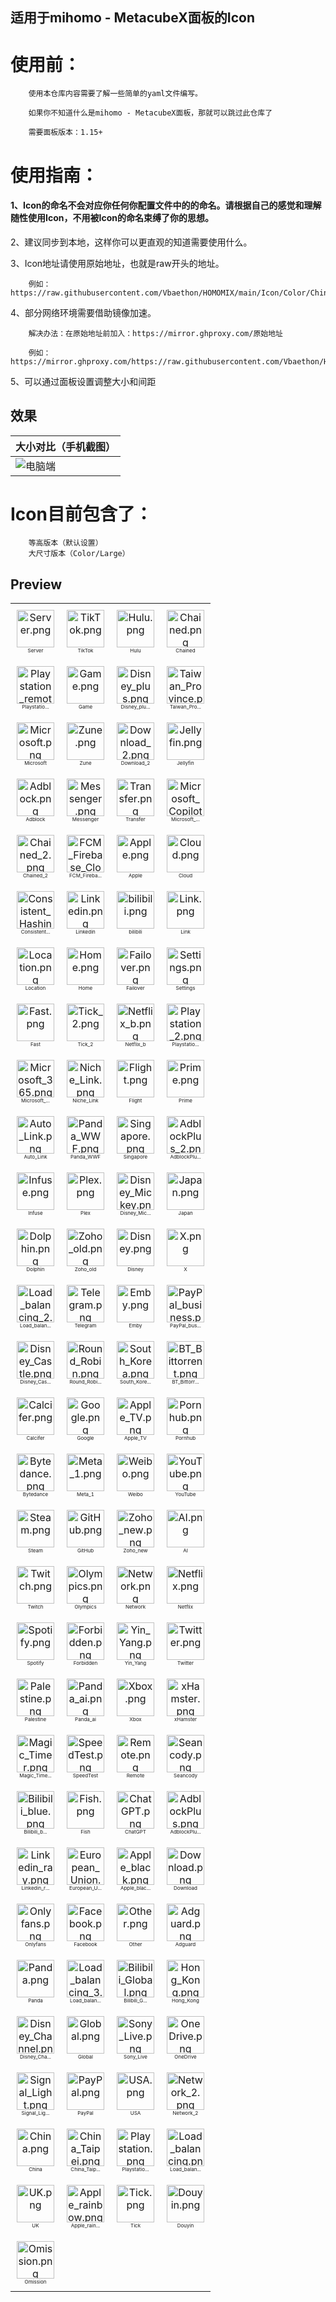 ## 适用于mihomo - MetacubeX面板的Icon

# 使用前：

        使用本仓库内容需要了解一些简单的yaml文件编写。

        如果你不知道什么是mihomo - MetacubeX面板，那就可以跳过此仓库了

        需要面板版本：1.15+

# 使用指南：

#### 1、Icon的命名不会对应你任何你配置文件中的的命名。请根据自己的感觉和理解随性使用Icon，不用被Icon的命名束缚了你的思想。

2、建议同步到本地，这样你可以更直观的知道需要使用什么。

3、Icon地址请使用原始地址，也就是raw开头的地址。

        例如：https://raw.githubusercontent.com/Vbaethon/HOMOMIX/main/Icon/Color/China.png

4、部分网络环境需要借助镜像加速。

        解决办法：在原始地址前加入：https://mirror.ghproxy.com/原始地址
        
        例如：https://mirror.ghproxy.com/https://raw.githubusercontent.com/Vbaethon/HOMOMIX/main/Icon/Color/China.png

5、可以通过面板设置调整大小和间距

## 效果

| 大小对比（手机截图） |
|---|
| ![电脑端](./Icon/Setup_3.png) |

# Icon目前包含了：

        等高版本（默认设置）
        大尺寸版本（Color/Large）



<!--start-icons-->

## Preview

<table><tr>
        <td align="center" style="padding: 10px;">
            <img src="Icon/Color/Server.png" alt="Server.png" width="60" height="60"><br>
            <span style="font-size: 8px;">Server</span>
        </td>
        <td align="center" style="padding: 10px;">
            <img src="Icon/Color/TikTok.png" alt="TikTok.png" width="60" height="60"><br>
            <span style="font-size: 8px;">TikTok</span>
        </td>
        <td align="center" style="padding: 10px;">
            <img src="Icon/Color/Hulu.png" alt="Hulu.png" width="60" height="60"><br>
            <span style="font-size: 8px;">Hulu</span>
        </td>
        <td align="center" style="padding: 10px;">
            <img src="Icon/Color/Chained.png" alt="Chained.png" width="60" height="60"><br>
            <span style="font-size: 8px;">Chained</span>
        </td></tr><tr>
        <td align="center" style="padding: 10px;">
            <img src="Icon/Color/Playstation_remote.png" alt="Playstation_remote.png" width="60" height="60"><br>
            <span style="font-size: 8px;">Playstatio...</span>
        </td>
        <td align="center" style="padding: 10px;">
            <img src="Icon/Color/Game.png" alt="Game.png" width="60" height="60"><br>
            <span style="font-size: 8px;">Game</span>
        </td>
        <td align="center" style="padding: 10px;">
            <img src="Icon/Color/Disney_plus.png" alt="Disney_plus.png" width="60" height="60"><br>
            <span style="font-size: 8px;">Disney_plu...</span>
        </td>
        <td align="center" style="padding: 10px;">
            <img src="Icon/Color/Taiwan_Province.png" alt="Taiwan_Province.png" width="60" height="60"><br>
            <span style="font-size: 8px;">Taiwan_Pro...</span>
        </td></tr><tr>
        <td align="center" style="padding: 10px;">
            <img src="Icon/Color/Microsoft.png" alt="Microsoft.png" width="60" height="60"><br>
            <span style="font-size: 8px;">Microsoft</span>
        </td>
        <td align="center" style="padding: 10px;">
            <img src="Icon/Color/Zune.png" alt="Zune.png" width="60" height="60"><br>
            <span style="font-size: 8px;">Zune</span>
        </td>
        <td align="center" style="padding: 10px;">
            <img src="Icon/Color/Download_2.png" alt="Download_2.png" width="60" height="60"><br>
            <span style="font-size: 8px;">Download_2</span>
        </td>
        <td align="center" style="padding: 10px;">
            <img src="Icon/Color/Jellyfin.png" alt="Jellyfin.png" width="60" height="60"><br>
            <span style="font-size: 8px;">Jellyfin</span>
        </td></tr><tr>
        <td align="center" style="padding: 10px;">
            <img src="Icon/Color/Adblock.png" alt="Adblock.png" width="60" height="60"><br>
            <span style="font-size: 8px;">Adblock</span>
        </td>
        <td align="center" style="padding: 10px;">
            <img src="Icon/Color/Messenger.png" alt="Messenger.png" width="60" height="60"><br>
            <span style="font-size: 8px;">Messenger</span>
        </td>
        <td align="center" style="padding: 10px;">
            <img src="Icon/Color/Transfer.png" alt="Transfer.png" width="60" height="60"><br>
            <span style="font-size: 8px;">Transfer</span>
        </td>
        <td align="center" style="padding: 10px;">
            <img src="Icon/Color/Microsoft_Copilot.png" alt="Microsoft_Copilot.png" width="60" height="60"><br>
            <span style="font-size: 8px;">Microsoft_...</span>
        </td></tr><tr>
        <td align="center" style="padding: 10px;">
            <img src="Icon/Color/Chained_2.png" alt="Chained_2.png" width="60" height="60"><br>
            <span style="font-size: 8px;">Chained_2</span>
        </td>
        <td align="center" style="padding: 10px;">
            <img src="Icon/Color/FCM_Firebase_Cloud_Messaging.png" alt="FCM_Firebase_Cloud_Messaging.png" width="60" height="60"><br>
            <span style="font-size: 8px;">FCM_Fireba...</span>
        </td>
        <td align="center" style="padding: 10px;">
            <img src="Icon/Color/Apple.png" alt="Apple.png" width="60" height="60"><br>
            <span style="font-size: 8px;">Apple</span>
        </td>
        <td align="center" style="padding: 10px;">
            <img src="Icon/Color/Cloud.png" alt="Cloud.png" width="60" height="60"><br>
            <span style="font-size: 8px;">Cloud</span>
        </td></tr><tr>
        <td align="center" style="padding: 10px;">
            <img src="Icon/Color/Consistent_Hashing.png" alt="Consistent_Hashing.png" width="60" height="60"><br>
            <span style="font-size: 8px;">Consistent...</span>
        </td>
        <td align="center" style="padding: 10px;">
            <img src="Icon/Color/Linkedin.png" alt="Linkedin.png" width="60" height="60"><br>
            <span style="font-size: 8px;">Linkedin</span>
        </td>
        <td align="center" style="padding: 10px;">
            <img src="Icon/Color/bilibili.png" alt="bilibili.png" width="60" height="60"><br>
            <span style="font-size: 8px;">bilibili</span>
        </td>
        <td align="center" style="padding: 10px;">
            <img src="Icon/Color/Link.png" alt="Link.png" width="60" height="60"><br>
            <span style="font-size: 8px;">Link</span>
        </td></tr><tr>
        <td align="center" style="padding: 10px;">
            <img src="Icon/Color/Location.png" alt="Location.png" width="60" height="60"><br>
            <span style="font-size: 8px;">Location</span>
        </td>
        <td align="center" style="padding: 10px;">
            <img src="Icon/Color/Home.png" alt="Home.png" width="60" height="60"><br>
            <span style="font-size: 8px;">Home</span>
        </td>
        <td align="center" style="padding: 10px;">
            <img src="Icon/Color/Failover.png" alt="Failover.png" width="60" height="60"><br>
            <span style="font-size: 8px;">Failover</span>
        </td>
        <td align="center" style="padding: 10px;">
            <img src="Icon/Color/Settings.png" alt="Settings.png" width="60" height="60"><br>
            <span style="font-size: 8px;">Settings</span>
        </td></tr><tr>
        <td align="center" style="padding: 10px;">
            <img src="Icon/Color/Fast.png" alt="Fast.png" width="60" height="60"><br>
            <span style="font-size: 8px;">Fast</span>
        </td>
        <td align="center" style="padding: 10px;">
            <img src="Icon/Color/Tick_2.png" alt="Tick_2.png" width="60" height="60"><br>
            <span style="font-size: 8px;">Tick_2</span>
        </td>
        <td align="center" style="padding: 10px;">
            <img src="Icon/Color/Netflix_b.png" alt="Netflix_b.png" width="60" height="60"><br>
            <span style="font-size: 8px;">Netflix_b</span>
        </td>
        <td align="center" style="padding: 10px;">
            <img src="Icon/Color/Playstation_2.png" alt="Playstation_2.png" width="60" height="60"><br>
            <span style="font-size: 8px;">Playstatio...</span>
        </td></tr><tr>
        <td align="center" style="padding: 10px;">
            <img src="Icon/Color/Microsoft_365.png" alt="Microsoft_365.png" width="60" height="60"><br>
            <span style="font-size: 8px;">Microsoft_...</span>
        </td>
        <td align="center" style="padding: 10px;">
            <img src="Icon/Color/Niche_Link.png" alt="Niche_Link.png" width="60" height="60"><br>
            <span style="font-size: 8px;">Niche_Link</span>
        </td>
        <td align="center" style="padding: 10px;">
            <img src="Icon/Color/Flight.png" alt="Flight.png" width="60" height="60"><br>
            <span style="font-size: 8px;">Flight</span>
        </td>
        <td align="center" style="padding: 10px;">
            <img src="Icon/Color/Prime.png" alt="Prime.png" width="60" height="60"><br>
            <span style="font-size: 8px;">Prime</span>
        </td></tr><tr>
        <td align="center" style="padding: 10px;">
            <img src="Icon/Color/Auto_Link.png" alt="Auto_Link.png" width="60" height="60"><br>
            <span style="font-size: 8px;">Auto_Link</span>
        </td>
        <td align="center" style="padding: 10px;">
            <img src="Icon/Color/Panda_WWF.png" alt="Panda_WWF.png" width="60" height="60"><br>
            <span style="font-size: 8px;">Panda_WWF</span>
        </td>
        <td align="center" style="padding: 10px;">
            <img src="Icon/Color/Singapore.png" alt="Singapore.png" width="60" height="60"><br>
            <span style="font-size: 8px;">Singapore</span>
        </td>
        <td align="center" style="padding: 10px;">
            <img src="Icon/Color/AdblockPlus_2.png" alt="AdblockPlus_2.png" width="60" height="60"><br>
            <span style="font-size: 8px;">AdblockPlu...</span>
        </td></tr><tr>
        <td align="center" style="padding: 10px;">
            <img src="Icon/Color/Infuse.png" alt="Infuse.png" width="60" height="60"><br>
            <span style="font-size: 8px;">Infuse</span>
        </td>
        <td align="center" style="padding: 10px;">
            <img src="Icon/Color/Plex.png" alt="Plex.png" width="60" height="60"><br>
            <span style="font-size: 8px;">Plex</span>
        </td>
        <td align="center" style="padding: 10px;">
            <img src="Icon/Color/Disney_Mickey.png" alt="Disney_Mickey.png" width="60" height="60"><br>
            <span style="font-size: 8px;">Disney_Mic...</span>
        </td>
        <td align="center" style="padding: 10px;">
            <img src="Icon/Color/Japan.png" alt="Japan.png" width="60" height="60"><br>
            <span style="font-size: 8px;">Japan</span>
        </td></tr><tr>
        <td align="center" style="padding: 10px;">
            <img src="Icon/Color/Dolphin.png" alt="Dolphin.png" width="60" height="60"><br>
            <span style="font-size: 8px;">Dolphin</span>
        </td>
        <td align="center" style="padding: 10px;">
            <img src="Icon/Color/Zoho_old.png" alt="Zoho_old.png" width="60" height="60"><br>
            <span style="font-size: 8px;">Zoho_old</span>
        </td>
        <td align="center" style="padding: 10px;">
            <img src="Icon/Color/Disney.png" alt="Disney.png" width="60" height="60"><br>
            <span style="font-size: 8px;">Disney</span>
        </td>
        <td align="center" style="padding: 10px;">
            <img src="Icon/Color/X.png" alt="X.png" width="60" height="60"><br>
            <span style="font-size: 8px;">X</span>
        </td></tr><tr>
        <td align="center" style="padding: 10px;">
            <img src="Icon/Color/Load_balancing_2.png" alt="Load_balancing_2.png" width="60" height="60"><br>
            <span style="font-size: 8px;">Load_balan...</span>
        </td>
        <td align="center" style="padding: 10px;">
            <img src="Icon/Color/Telegram.png" alt="Telegram.png" width="60" height="60"><br>
            <span style="font-size: 8px;">Telegram</span>
        </td>
        <td align="center" style="padding: 10px;">
            <img src="Icon/Color/Emby.png" alt="Emby.png" width="60" height="60"><br>
            <span style="font-size: 8px;">Emby</span>
        </td>
        <td align="center" style="padding: 10px;">
            <img src="Icon/Color/PayPal_business.png" alt="PayPal_business.png" width="60" height="60"><br>
            <span style="font-size: 8px;">PayPal_bus...</span>
        </td></tr><tr>
        <td align="center" style="padding: 10px;">
            <img src="Icon/Color/Disney_Castle.png" alt="Disney_Castle.png" width="60" height="60"><br>
            <span style="font-size: 8px;">Disney_Cas...</span>
        </td>
        <td align="center" style="padding: 10px;">
            <img src="Icon/Color/Round_Robin.png" alt="Round_Robin.png" width="60" height="60"><br>
            <span style="font-size: 8px;">Round_Robi...</span>
        </td>
        <td align="center" style="padding: 10px;">
            <img src="Icon/Color/South_Korea.png" alt="South_Korea.png" width="60" height="60"><br>
            <span style="font-size: 8px;">South_Kore...</span>
        </td>
        <td align="center" style="padding: 10px;">
            <img src="Icon/Color/BT_Bittorrent.png" alt="BT_Bittorrent.png" width="60" height="60"><br>
            <span style="font-size: 8px;">BT_Bittorr...</span>
        </td></tr><tr>
        <td align="center" style="padding: 10px;">
            <img src="Icon/Color/Calcifer.png" alt="Calcifer.png" width="60" height="60"><br>
            <span style="font-size: 8px;">Calcifer</span>
        </td>
        <td align="center" style="padding: 10px;">
            <img src="Icon/Color/Google.png" alt="Google.png" width="60" height="60"><br>
            <span style="font-size: 8px;">Google</span>
        </td>
        <td align="center" style="padding: 10px;">
            <img src="Icon/Color/Apple_TV.png" alt="Apple_TV.png" width="60" height="60"><br>
            <span style="font-size: 8px;">Apple_TV</span>
        </td>
        <td align="center" style="padding: 10px;">
            <img src="Icon/Color/Pornhub.png" alt="Pornhub.png" width="60" height="60"><br>
            <span style="font-size: 8px;">Pornhub</span>
        </td></tr><tr>
        <td align="center" style="padding: 10px;">
            <img src="Icon/Color/Bytedance.png" alt="Bytedance.png" width="60" height="60"><br>
            <span style="font-size: 8px;">Bytedance</span>
        </td>
        <td align="center" style="padding: 10px;">
            <img src="Icon/Color/Meta_1.png" alt="Meta_1.png" width="60" height="60"><br>
            <span style="font-size: 8px;">Meta_1</span>
        </td>
        <td align="center" style="padding: 10px;">
            <img src="Icon/Color/Weibo.png" alt="Weibo.png" width="60" height="60"><br>
            <span style="font-size: 8px;">Weibo</span>
        </td>
        <td align="center" style="padding: 10px;">
            <img src="Icon/Color/YouTube.png" alt="YouTube.png" width="60" height="60"><br>
            <span style="font-size: 8px;">YouTube</span>
        </td></tr><tr>
        <td align="center" style="padding: 10px;">
            <img src="Icon/Color/Steam.png" alt="Steam.png" width="60" height="60"><br>
            <span style="font-size: 8px;">Steam</span>
        </td>
        <td align="center" style="padding: 10px;">
            <img src="Icon/Color/GitHub.png" alt="GitHub.png" width="60" height="60"><br>
            <span style="font-size: 8px;">GitHub</span>
        </td>
        <td align="center" style="padding: 10px;">
            <img src="Icon/Color/Zoho_new.png" alt="Zoho_new.png" width="60" height="60"><br>
            <span style="font-size: 8px;">Zoho_new</span>
        </td>
        <td align="center" style="padding: 10px;">
            <img src="Icon/Color/AI.png" alt="AI.png" width="60" height="60"><br>
            <span style="font-size: 8px;">AI</span>
        </td></tr><tr>
        <td align="center" style="padding: 10px;">
            <img src="Icon/Color/Twitch.png" alt="Twitch.png" width="60" height="60"><br>
            <span style="font-size: 8px;">Twitch</span>
        </td>
        <td align="center" style="padding: 10px;">
            <img src="Icon/Color/Olympics.png" alt="Olympics.png" width="60" height="60"><br>
            <span style="font-size: 8px;">Olympics</span>
        </td>
        <td align="center" style="padding: 10px;">
            <img src="Icon/Color/Network.png" alt="Network.png" width="60" height="60"><br>
            <span style="font-size: 8px;">Network</span>
        </td>
        <td align="center" style="padding: 10px;">
            <img src="Icon/Color/Netflix.png" alt="Netflix.png" width="60" height="60"><br>
            <span style="font-size: 8px;">Netflix</span>
        </td></tr><tr>
        <td align="center" style="padding: 10px;">
            <img src="Icon/Color/Spotify.png" alt="Spotify.png" width="60" height="60"><br>
            <span style="font-size: 8px;">Spotify</span>
        </td>
        <td align="center" style="padding: 10px;">
            <img src="Icon/Color/Forbidden.png" alt="Forbidden.png" width="60" height="60"><br>
            <span style="font-size: 8px;">Forbidden</span>
        </td>
        <td align="center" style="padding: 10px;">
            <img src="Icon/Color/Yin_Yang.png" alt="Yin_Yang.png" width="60" height="60"><br>
            <span style="font-size: 8px;">Yin_Yang</span>
        </td>
        <td align="center" style="padding: 10px;">
            <img src="Icon/Color/Twitter.png" alt="Twitter.png" width="60" height="60"><br>
            <span style="font-size: 8px;">Twitter</span>
        </td></tr><tr>
        <td align="center" style="padding: 10px;">
            <img src="Icon/Color/Palestine.png" alt="Palestine.png" width="60" height="60"><br>
            <span style="font-size: 8px;">Palestine</span>
        </td>
        <td align="center" style="padding: 10px;">
            <img src="Icon/Color/Panda_ai.png" alt="Panda_ai.png" width="60" height="60"><br>
            <span style="font-size: 8px;">Panda_ai</span>
        </td>
        <td align="center" style="padding: 10px;">
            <img src="Icon/Color/Xbox.png" alt="Xbox.png" width="60" height="60"><br>
            <span style="font-size: 8px;">Xbox</span>
        </td>
        <td align="center" style="padding: 10px;">
            <img src="Icon/Color/xHamster.png" alt="xHamster.png" width="60" height="60"><br>
            <span style="font-size: 8px;">xHamster</span>
        </td></tr><tr>
        <td align="center" style="padding: 10px;">
            <img src="Icon/Color/Magic_Timer.png" alt="Magic_Timer.png" width="60" height="60"><br>
            <span style="font-size: 8px;">Magic_Time...</span>
        </td>
        <td align="center" style="padding: 10px;">
            <img src="Icon/Color/SpeedTest.png" alt="SpeedTest.png" width="60" height="60"><br>
            <span style="font-size: 8px;">SpeedTest</span>
        </td>
        <td align="center" style="padding: 10px;">
            <img src="Icon/Color/Remote.png" alt="Remote.png" width="60" height="60"><br>
            <span style="font-size: 8px;">Remote</span>
        </td>
        <td align="center" style="padding: 10px;">
            <img src="Icon/Color/Seancody.png" alt="Seancody.png" width="60" height="60"><br>
            <span style="font-size: 8px;">Seancody</span>
        </td></tr><tr>
        <td align="center" style="padding: 10px;">
            <img src="Icon/Color/Bilibili_blue.png" alt="Bilibili_blue.png" width="60" height="60"><br>
            <span style="font-size: 8px;">Bilibili_b...</span>
        </td>
        <td align="center" style="padding: 10px;">
            <img src="Icon/Color/Fish.png" alt="Fish.png" width="60" height="60"><br>
            <span style="font-size: 8px;">Fish</span>
        </td>
        <td align="center" style="padding: 10px;">
            <img src="Icon/Color/ChatGPT.png" alt="ChatGPT.png" width="60" height="60"><br>
            <span style="font-size: 8px;">ChatGPT</span>
        </td>
        <td align="center" style="padding: 10px;">
            <img src="Icon/Color/AdblockPlus.png" alt="AdblockPlus.png" width="60" height="60"><br>
            <span style="font-size: 8px;">AdblockPlu...</span>
        </td></tr><tr>
        <td align="center" style="padding: 10px;">
            <img src="Icon/Color/Linkedin_ray.png" alt="Linkedin_ray.png" width="60" height="60"><br>
            <span style="font-size: 8px;">Linkedin_r...</span>
        </td>
        <td align="center" style="padding: 10px;">
            <img src="Icon/Color/European_Union.png" alt="European_Union.png" width="60" height="60"><br>
            <span style="font-size: 8px;">European_U...</span>
        </td>
        <td align="center" style="padding: 10px;">
            <img src="Icon/Color/Apple_black.png" alt="Apple_black.png" width="60" height="60"><br>
            <span style="font-size: 8px;">Apple_blac...</span>
        </td>
        <td align="center" style="padding: 10px;">
            <img src="Icon/Color/Download.png" alt="Download.png" width="60" height="60"><br>
            <span style="font-size: 8px;">Download</span>
        </td></tr><tr>
        <td align="center" style="padding: 10px;">
            <img src="Icon/Color/Onlyfans.png" alt="Onlyfans.png" width="60" height="60"><br>
            <span style="font-size: 8px;">Onlyfans</span>
        </td>
        <td align="center" style="padding: 10px;">
            <img src="Icon/Color/Facebook.png" alt="Facebook.png" width="60" height="60"><br>
            <span style="font-size: 8px;">Facebook</span>
        </td>
        <td align="center" style="padding: 10px;">
            <img src="Icon/Color/Other.png" alt="Other.png" width="60" height="60"><br>
            <span style="font-size: 8px;">Other</span>
        </td>
        <td align="center" style="padding: 10px;">
            <img src="Icon/Color/Adguard.png" alt="Adguard.png" width="60" height="60"><br>
            <span style="font-size: 8px;">Adguard</span>
        </td></tr><tr>
        <td align="center" style="padding: 10px;">
            <img src="Icon/Color/Panda.png" alt="Panda.png" width="60" height="60"><br>
            <span style="font-size: 8px;">Panda</span>
        </td>
        <td align="center" style="padding: 10px;">
            <img src="Icon/Color/Load_balancing_3.png" alt="Load_balancing_3.png" width="60" height="60"><br>
            <span style="font-size: 8px;">Load_balan...</span>
        </td>
        <td align="center" style="padding: 10px;">
            <img src="Icon/Color/Bilibili_Global.png" alt="Bilibili_Global.png" width="60" height="60"><br>
            <span style="font-size: 8px;">Bilibili_G...</span>
        </td>
        <td align="center" style="padding: 10px;">
            <img src="Icon/Color/Hong_Kong.png" alt="Hong_Kong.png" width="60" height="60"><br>
            <span style="font-size: 8px;">Hong_Kong</span>
        </td></tr><tr>
        <td align="center" style="padding: 10px;">
            <img src="Icon/Color/Disney_Channel.png" alt="Disney_Channel.png" width="60" height="60"><br>
            <span style="font-size: 8px;">Disney_Cha...</span>
        </td>
        <td align="center" style="padding: 10px;">
            <img src="Icon/Color/Global.png" alt="Global.png" width="60" height="60"><br>
            <span style="font-size: 8px;">Global</span>
        </td>
        <td align="center" style="padding: 10px;">
            <img src="Icon/Color/Sony_Live.png" alt="Sony_Live.png" width="60" height="60"><br>
            <span style="font-size: 8px;">Sony_Live</span>
        </td>
        <td align="center" style="padding: 10px;">
            <img src="Icon/Color/OneDrive.png" alt="OneDrive.png" width="60" height="60"><br>
            <span style="font-size: 8px;">OneDrive</span>
        </td></tr><tr>
        <td align="center" style="padding: 10px;">
            <img src="Icon/Color/Signal_Light.png" alt="Signal_Light.png" width="60" height="60"><br>
            <span style="font-size: 8px;">Signal_Lig...</span>
        </td>
        <td align="center" style="padding: 10px;">
            <img src="Icon/Color/PayPal.png" alt="PayPal.png" width="60" height="60"><br>
            <span style="font-size: 8px;">PayPal</span>
        </td>
        <td align="center" style="padding: 10px;">
            <img src="Icon/Color/USA.png" alt="USA.png" width="60" height="60"><br>
            <span style="font-size: 8px;">USA</span>
        </td>
        <td align="center" style="padding: 10px;">
            <img src="Icon/Color/Network_2.png" alt="Network_2.png" width="60" height="60"><br>
            <span style="font-size: 8px;">Network_2</span>
        </td></tr><tr>
        <td align="center" style="padding: 10px;">
            <img src="Icon/Color/China.png" alt="China.png" width="60" height="60"><br>
            <span style="font-size: 8px;">China</span>
        </td>
        <td align="center" style="padding: 10px;">
            <img src="Icon/Color/China_Taipei.png" alt="China_Taipei.png" width="60" height="60"><br>
            <span style="font-size: 8px;">China_Taip...</span>
        </td>
        <td align="center" style="padding: 10px;">
            <img src="Icon/Color/Playstation.png" alt="Playstation.png" width="60" height="60"><br>
            <span style="font-size: 8px;">Playstatio...</span>
        </td>
        <td align="center" style="padding: 10px;">
            <img src="Icon/Color/Load_balancing.png" alt="Load_balancing.png" width="60" height="60"><br>
            <span style="font-size: 8px;">Load_balan...</span>
        </td></tr><tr>
        <td align="center" style="padding: 10px;">
            <img src="Icon/Color/UK.png" alt="UK.png" width="60" height="60"><br>
            <span style="font-size: 8px;">UK</span>
        </td>
        <td align="center" style="padding: 10px;">
            <img src="Icon/Color/Apple_rainbow.png" alt="Apple_rainbow.png" width="60" height="60"><br>
            <span style="font-size: 8px;">Apple_rain...</span>
        </td>
        <td align="center" style="padding: 10px;">
            <img src="Icon/Color/Tick.png" alt="Tick.png" width="60" height="60"><br>
            <span style="font-size: 8px;">Tick</span>
        </td>
        <td align="center" style="padding: 10px;">
            <img src="Icon/Color/Douyin.png" alt="Douyin.png" width="60" height="60"><br>
            <span style="font-size: 8px;">Douyin</span>
        </td></tr><tr>
        <td align="center" style="padding: 10px;">
            <img src="Icon/Color/Omission.png" alt="Omission.png" width="60" height="60"><br>
            <span style="font-size: 8px;">Omission</span>
        </td></tr></table>

<!--end-icons-->
